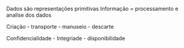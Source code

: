Dados são representações primitivas
Informação = processamento e analise dos dados

Criação - transporte - manuseio - descarte

Confidencialidade - Integriade - disponibilidade
